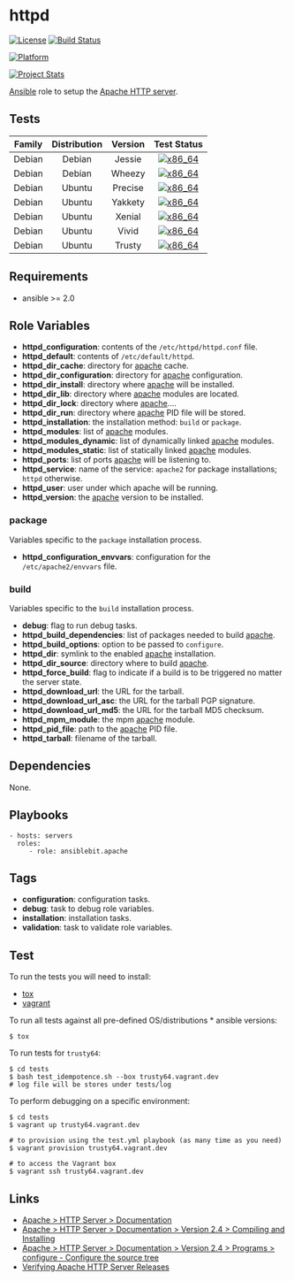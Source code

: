 # httpd

[![License](https://img.shields.io/badge/license-New%20BSD-blue.svg?style=flat)](https://raw.githubusercontent.com/ansiblebit/httpd/master/LICENSE)
[![Build Status](https://travis-ci.org/ansiblebit/httpd.svg?branch=master)](https://travis-ci.org/ansiblebit/httpd)

[![Platform](http://img.shields.io/badge/platform-ubuntu-dd4814.svg?style=flat)](#)

[![Project Stats](https://www.openhub.net/p/ansiblebit-httpd/widgets/project_thin_badge.gif)](https://www.openhub.net/p/ansiblebit-httpd/)

[Ansible][ansible] role to setup the [Apache HTTP server][apache].


## Tests

| Family | Distribution | Version | Test Status |
|:-:|:-:|:-:|:-:|
| Debian | Debian  | Jessie  | [![x86_64](http://img.shields.io/badge/x86_64-passed-006400.svg?style=flat)](#) |
| Debian | Debian  | Wheezy  | [![x86_64](http://img.shields.io/badge/x86_64-passed-006400.svg?style=flat)](#) |
| Debian | Ubuntu  | Precise | [![x86_64](http://img.shields.io/badge/x86_64-passed-006400.svg?style=flat)](#) |
| Debian | Ubuntu  | Yakkety | [![x86_64](http://img.shields.io/badge/x86_64-passed-006400.svg?style=flat)](#) |
| Debian | Ubuntu  | Xenial  | [![x86_64](http://img.shields.io/badge/x86_64-passed-006400.svg?style=flat)](#) |
| Debian | Ubuntu  | Vivid   | [![x86_64](http://img.shields.io/badge/x86_64-passed-006400.svg?style=flat)](#) |
| Debian | Ubuntu  | Trusty  | [![x86_64](http://img.shields.io/badge/x86_64-passed-006400.svg?style=flat)](#) |


## Requirements

- ansible >= 2.0


## Role Variables

- **httpd_configuration**: contents of the `/etc/httpd/httpd.conf` file.
- **httpd_default**: contents of `/etc/default/httpd`.
- **httpd_dir_cache**: directory for [apache][apache] cache.
- **httpd_dir_configuration**: directory for [apache][apache] configuration.
- **httpd_dir_install**: directory where [apache][apache] will be installed.
- **httpd_dir_lib**: directory where [apache][apache] modules are located.
- **httpd_dir_lock**: directory where [apache][apache]....
- **httpd_dir_run**: directory where [apache][apache] PID file will be stored.
- **httpd_installation**: the installation method: `build` or `package`.
- **httpd_modules**: list of [apache][apache] modules.
- **httpd_modules_dynamic**: list of dynamically linked [apache][apache] modules.
- **httpd_modules_static**: list of statically linked [apache][apache] modules.
- **httpd_ports**: list of ports [apache][apache] will be listening to.
- **httpd_service**: name of the service: `apache2` for package installations; `httpd` otherwise.
- **httpd_user**: user under which apache will be running.
- **httpd_version**: the [apache][apache] version to be installed.


### package

Variables specific to the `package` installation process.

- **httpd_configuration_envvars**: configuration for the `/etc/apache2/envvars` file.


### build

Variables specific to the `build` installation process.

- **debug**: flag to run debug tasks.
- **httpd_build_dependencies**: list of packages needed to build [apache][apache].
- **httpd_build_options**: option to be passed to `configure`.
- **httpd_dir**: symlink to the enabled [apache][apache] installation.
- **httpd_dir_source**: directory where to build [apache][apache].
- **httpd_force_build**: flag to indicate if a build is to be triggered no matter the server state.
- **httpd_download_url**: the URL for the tarball.
- **httpd_download_url_asc**: the URL for the tarball PGP signature.
- **httpd_download_url_md5**: the URL for the tarball MD5 checksum.
- **httpd_mpm_module**: the mpm [apache][apache] module.
- **httpd_pid_file**: path to the [apache][apache] PID file.
- **httpd_tarball**: filename of the tarball.


## Dependencies

None.


## Playbooks

    - hosts: servers
      roles:
         - role: ansiblebit.apache


## Tags

- **configuration**: configuration tasks.
- **debug**: task to debug role variables.
- **installation**: installation tasks.
- **validation**: task to validate role variables.


## Test

To run the tests you will need to install:

- [tox](https://tox.readthedocs.org/)
- [vagrant](https://www.vagrantup.com/)

To run all tests against all pre-defined OS/distributions * ansible versions:

```
$ tox
```

To run tests for `trusty64`:

```
$ cd tests
$ bash test_idempotence.sh --box trusty64.vagrant.dev
# log file will be stores under tests/log
```

To perform debugging on a specific environment:

```
$ cd tests
$ vagrant up trusty64.vagrant.dev

# to provision using the test.yml playbook (as many time as you need)
$ vagrant provision trusty64.vagrant.dev

# to access the Vagrant box
$ vagrant ssh trusty64.vagrant.dev
```


## Links

- [Apache > HTTP Server > Documentation](http://httpd.apache.org/docs/)
- [Apache > HTTP Server > Documentation > Version 2.4 > Compiling and Installing](https://httpd.apache.org/docs/current/install.html)
- [Apache > HTTP Server > Documentation > Version 2.4 > Programs > configure - Configure the source tree](https://httpd.apache.org/docs/current/programs/configure.html)
- [Verifying Apache HTTP Server Releases](http://httpd.apache.org/dev/verification.html)


[ansible]:  https://ansible.com/    "Ansible"
[apache]:   http://httpd.apache.org/    "Apache HTTP server"
